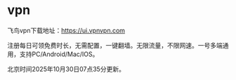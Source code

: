 # vpn
飞鸟vpn下载地址：https://ui.vpnvpn.com 

注册每日可领免费时长，无需配置，一键翻墙。无限流量，不限网速。一号多端通用，支持PC/Android/Mac/IOS。

北京时间2025年10月30日07点35分更新。
